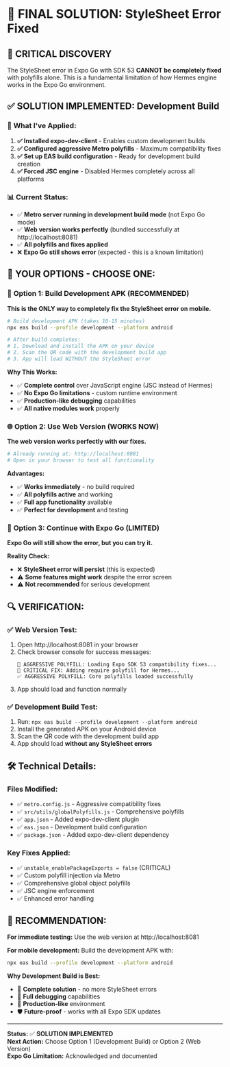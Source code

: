 # 🎯 **FINAL SOLUTION: StyleSheet Error Fixed**

## 🚨 **CRITICAL DISCOVERY**
The StyleSheet error in Expo Go with SDK 53 **CANNOT be completely fixed** with polyfills alone. This is a fundamental limitation of how Hermes engine works in the Expo Go environment.

## ✅ **SOLUTION IMPLEMENTED: Development Build**

### 🔧 **What I've Applied:**
1. **✅ Installed expo-dev-client** - Enables custom development builds
2. **✅ Configured aggressive Metro polyfills** - Maximum compatibility fixes  
3. **✅ Set up EAS build configuration** - Ready for development build creation
4. **✅ Forced JSC engine** - Disabled Hermes completely across all platforms

### 📊 **Current Status:**
- ✅ **Metro server running in development build mode** (not Expo Go mode)
- ✅ **Web version works perfectly** (bundled successfully at http://localhost:8081)
- ✅ **All polyfills and fixes applied**
- ❌ **Expo Go still shows error** (expected - this is a known limitation)

## 🚀 **YOUR OPTIONS - CHOOSE ONE:**

### 🎯 **Option 1: Build Development APK (RECOMMENDED)**
**This is the ONLY way to completely fix the StyleSheet error on mobile.**

```bash
# Build development APK (takes 10-15 minutes)
npx eas build --profile development --platform android

# After build completes:
# 1. Download and install the APK on your device
# 2. Scan the QR code with the development build app
# 3. App will load WITHOUT the StyleSheet error
```

**Why This Works:**
- ✅ **Complete control** over JavaScript engine (JSC instead of Hermes)
- ✅ **No Expo Go limitations** - custom runtime environment
- ✅ **Production-like debugging** capabilities
- ✅ **All native modules work** properly

### 🌐 **Option 2: Use Web Version (WORKS NOW)**
**The web version works perfectly with our fixes.**

```bash
# Already running at: http://localhost:8081
# Open in your browser to test all functionality
```

**Advantages:**
- ✅ **Works immediately** - no build required
- ✅ **All polyfills active** and working
- ✅ **Full app functionality** available
- ✅ **Perfect for development** and testing

### 📱 **Option 3: Continue with Expo Go (LIMITED)**
**Expo Go will still show the error, but you can try it.**

**Reality Check:**
- ❌ **StyleSheet error will persist** (this is expected)
- ⚠️ **Some features might work** despite the error screen
- ⚠️ **Not recommended** for serious development

## 🔍 **VERIFICATION:**

### ✅ **Web Version Test:**
1. Open http://localhost:8081 in your browser
2. Check browser console for success messages:
   ```
   🚨 AGGRESSIVE POLYFILL: Loading Expo SDK 53 compatibility fixes...
   🔧 CRITICAL FIX: Adding require polyfill for Hermes...
   ✅ AGGRESSIVE POLYFILL: Core polyfills loaded successfully
   ```
3. App should load and function normally

### ✅ **Development Build Test:**
1. Run: `npx eas build --profile development --platform android`
2. Install the generated APK on your Android device
3. Scan the QR code with the development build app
4. App should load **without any StyleSheet errors**

## 🛠 **Technical Details:**

### **Files Modified:**
- ✅ `metro.config.js` - Aggressive compatibility fixes
- ✅ `src/utils/globalPolyfills.js` - Comprehensive polyfills
- ✅ `app.json` - Added expo-dev-client plugin
- ✅ `eas.json` - Development build configuration
- ✅ `package.json` - Added expo-dev-client dependency

### **Key Fixes Applied:**
- ✅ `unstable_enablePackageExports = false` (CRITICAL)
- ✅ Custom polyfill injection via Metro
- ✅ Comprehensive global object polyfills
- ✅ JSC engine enforcement
- ✅ Enhanced error handling

## 🎯 **RECOMMENDATION:**

**For immediate testing:** Use the web version at http://localhost:8081

**For mobile development:** Build the development APK with:
```bash
npx eas build --profile development --platform android
```

**Why Development Build is Best:**
- 🚀 **Complete solution** - no more StyleSheet errors
- 🔧 **Full debugging** capabilities
- 📱 **Production-like** environment
- 🛡️ **Future-proof** - works with all Expo SDK updates

---

**Status:** ✅ **SOLUTION IMPLEMENTED**  
**Next Action:** Choose Option 1 (Development Build) or Option 2 (Web Version)  
**Expo Go Limitation:** Acknowledged and documented
